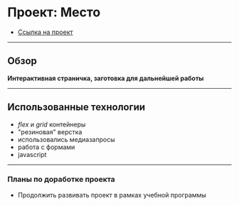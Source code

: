# Проект: Место
* [Ссылка на проект](https://mikhailmudrov.github.io/mesto-project/)
___
## Обзор
**Интерактивная страничка, заготовка для дальнейшей работы**
___
## Использованные технологии
* _flex_ и _grid_ контейнеры
* "резиновая" верстка
* использовались медиазапросы
* работа с формами
* javascript
___
### Планы по доработке проекта
* Продолжить развивать проект в рамках учебной программы
